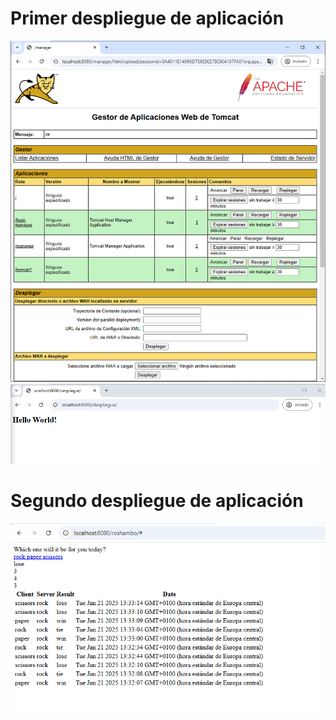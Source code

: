 # Primer despliegue de aplicación
<img src="conf-practica/img/despliegueManual.png" alt="Despligue Manual">
<img src="conf-practica/img/despliegueMaven.png" alt="Despliegue Maven">

# Segundo despliegue de aplicación
<img src="conf-practica/img/segundaApp.png" alt="Despliegue Segunda App">

